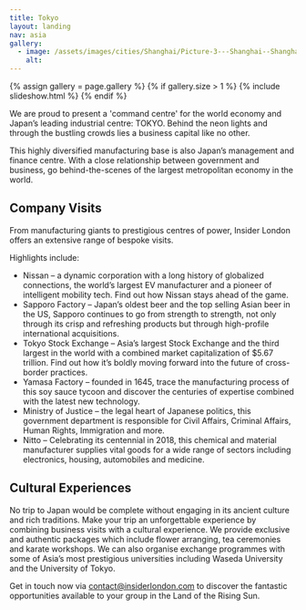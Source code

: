 ```yaml
---
title: Tokyo
layout: landing
nav: asia
gallery:
  - image: /assets/images/cities/Shanghai/Picture-3---Shanghai--Shanghai-Innovation-Sustainability-Electric-Driverless-Car-Technology-Student-Academic-Study-Trip.jpg
    alt:
---
```


{% assign gallery = page.gallery %}
{% if gallery.size > 1 %}
  {% include slideshow.html %}
{% endif %}

We are proud to present a 'command centre' for the world economy and Japan’s leading industrial centre: TOKYO. Behind the neon lights and through the bustling crowds lies a business capital like no other.

This highly diversified manufacturing base is also Japan’s management and finance centre. With a close relationship between government and business, go behind-the-scenes of the largest metropolitan economy in the world.

## Company Visits
From manufacturing giants to prestigious centres of power, Insider London offers an extensive range of bespoke visits.

Highlights include:

 * Nissan – a dynamic corporation with a long history of globalized connections, the world’s largest EV manufacturer and a pioneer of intelligent mobility tech. Find out how Nissan stays ahead of the game.
 * Sapporo Factory – Japan’s oldest beer and the top selling Asian beer in the US, Sapporo continues to go from strength to strength, not only through its crisp and refreshing products but through high-profile international acquisitions.
* Tokyo Stock Exchange – Asia’s largest Stock Exchange and the third largest in the world with a combined market capitalization of $5.67 trillion. Find out how it’s boldly moving forward into the future of cross-border practices.
* Yamasa Factory – founded in 1645, trace the manufacturing process of this soy sauce tycoon and discover the centuries of expertise combined with the latest new technology.
* Ministry of Justice – the legal heart of Japanese politics, this government department is responsible for Civil Affairs, Criminal Affairs, Human Rights, Immigration and more.
* Nitto – Celebrating its centennial in 2018, this chemical and material manufacturer supplies vital goods for a wide range of sectors including electronics, housing, automobiles and medicine.

## Cultural Experiences
No trip to Japan would be complete without engaging in its ancient culture and rich traditions. Make your trip an unforgettable experience by combining business visits with a cultural experience. We provide exclusive and authentic packages which include flower arranging, tea ceremonies and karate workshops.  We can also organise exchange programmes with some of Asia’s most prestigious universities including Waseda University and the University of Tokyo.

Get in touch now via [contact@insiderlondon.com](mailto:contact@insiderlondon.com) to discover the fantastic opportunities available to your group in the Land of the Rising Sun.  
